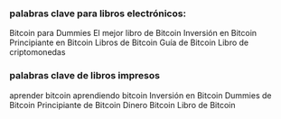 ### palabras clave para libros electrónicos:

Bitcoin para Dummies
El mejor libro de Bitcoin
Inversión en Bitcoin
Principiante en Bitcoin
Libros de Bitcoin
Guía de Bitcoin
Libro de criptomonedas

### palabras clave de libros impresos
aprender bitcoin
aprendiendo bitcoin
Inversión en Bitcoin
Dummies de Bitcoin
Principiante de Bitcoin
Dinero Bitcoin
Libro de Bitcoin